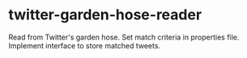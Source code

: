 twitter-garden-hose-reader
==========================

Read from Twitter's garden hose. Set match criteria in properties file. Implement interface to store matched tweets. 
